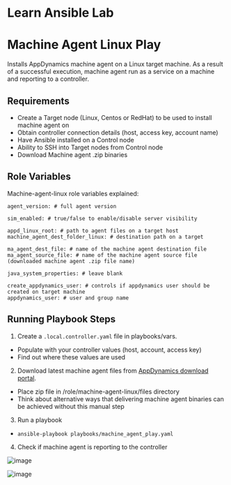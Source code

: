 # Learn Ansible Lab

Machine Agent Linux Play
=========

Installs AppDynamics machine agent on a Linux target machine. 
As a result of a successful execution, machine agent run as a service on a machine and reporting to a controller.

Requirements
------------

- Create a Target node (Linux, Centos or RedHat) to be used to install machine agent on
- Obtain controller connection details (host, access key, account name)
- Have Ansible installed on a Control node
- Ability to SSH into Target nodes from Control node
- Download Machine agent .zip binaries

Role Variables
--------------
Machine-agent-linux role variables explained:

```
agent_version: # full agent version

sim_enabled: # true/false to enable/disable server visibility

appd_linux_root: # path to agent files on a target host
machine_agent_dest_folder_linux: # destination path on a target

ma_agent_dest_file: # name of the machine agent destination file
ma_agent_source_file: # name of the machine agent source file (downloaded machine agent .zip file name)

java_system_properties: # leave blank

create_appdynamics_user: # controls if appdynamics user should be created on target machine
appdynamics_user: # user and group name
```

Running Playbook Steps
----------------

1. Create a `.local.controller.yaml` file in playbooks/vars. 
- Populate with your controller values (host, account, access key)
- Find out where these values are used

2. Download latest machine agent files from [AppDynamics download portal](https://accounts.appdynamics.com/downloads). 
- Place zip file in /role/machine-agent-linux/files directory
- Think about alternative ways that delivering machine agent binaries can be achieved without this manual step

3. Run a playbook
- `ansible-playbook playbooks/machine_agent_play.yaml`

4. Check if machine agent is reporting to the controller

![image](https://user-images.githubusercontent.com/82029748/158177488-eb6d8388-7576-4092-aece-ded9a49014f4.png)


![image](https://user-images.githubusercontent.com/82029748/158177026-86b4bb1f-6f69-41ee-bf04-85c4faeff169.png)


